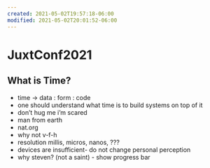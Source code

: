 ```yaml
---
created: 2021-05-02T19:57:18-06:00
modified: 2021-05-02T20:01:52-06:00
---
```


# JuxtConf2021

## What is Time?

- time -> data : form : code 
- one should understand what time is to build systems on top of it 
- don’t hug me i’m scared 
- man from earth
- nat.org
- why not v-f-h 
- resolution millis, micros, nanos, ???
- devices are insufficient- do not change personal perception 
- why steven? (not a saint) - show progress bar